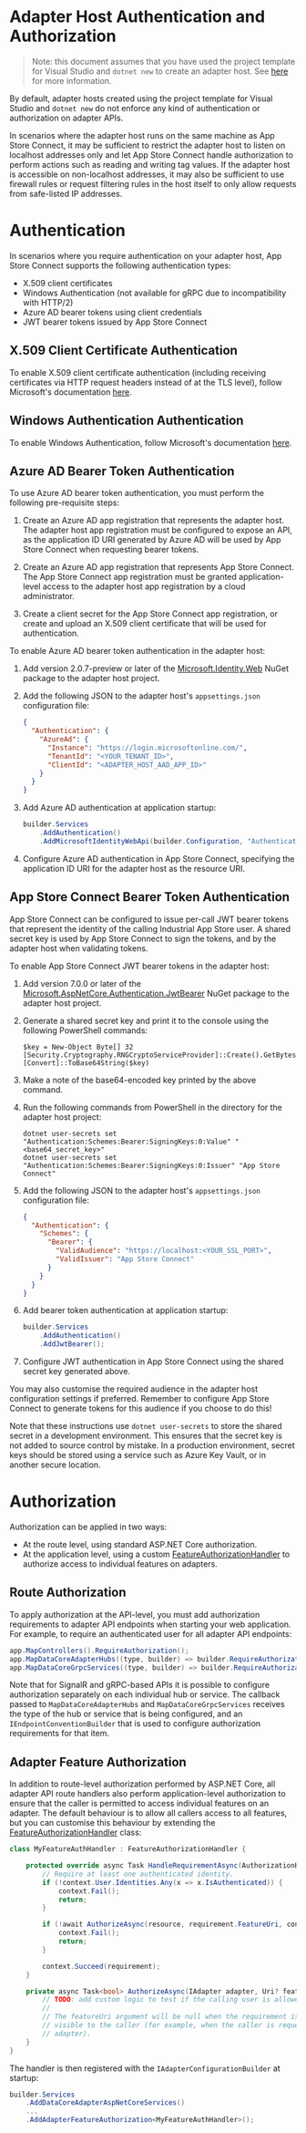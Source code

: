 # Adapter Host Authentication and Authorization

> Note: this document assumes that you have used the project template for Visual Studio and `dotnet new` to create an adapter host. See [here](../src/DataCore.Adapter.Templates) for more information.

By default, adapter hosts created using the project template for Visual Studio and `dotnet new` do not enforce any kind of authentication or authorization on adapter APIs. 

In scenarios where the adapter host runs on the same machine as App Store Connect, it may be sufficient to restrict the adapter host to listen on localhost addresses only and let App Store Connect handle authorization to perform actions such as reading and writing tag values. If the adapter host is accessible on non-localhost addresses, it may also be sufficient to use firewall rules or request filtering rules in the host itself to only allow requests from safe-listed IP addresses.


# Authentication

In scenarios where you require authentication on your adapter host, App Store Connect supports the following authentication types:

- X.509 client certificates
- Windows Authentication (not available for gRPC due to incompatibility with HTTP/2)
- Azure AD bearer tokens using client credentials
- JWT bearer tokens issued by App Store Connect


## X.509 Client Certificate Authentication

To enable X.509 client certificate authentication (including receiving certificates via HTTP request headers instead of at the TLS level), follow Microsoft's documentation [here](https://learn.microsoft.com/en-us/aspnet/core/security/authentication/certauth).


## Windows Authentication Authentication

To enable Windows Authentication, follow Microsoft's documentation [here](https://learn.microsoft.com/en-us/aspnet/core/security/authentication/windowsauth).


## Azure AD Bearer Token Authentication

To use Azure AD bearer token authentication, you must perform the following pre-requisite steps:

1. Create an Azure AD app registration that represents the adapter host. The adapter host app registration must be configured to expose an API, as the application ID URI generated by Azure AD will be used by App Store Connect when requesting bearer tokens.

2. Create an Azure AD app registration that represents App Store Connect. The App Store Connect app registration must be granted application-level access to the adapter host app registration by a cloud administrator.

3. Create a client secret for the App Store Connect app registration, or create and upload an X.509 client certificate that will be used for authentication.

To enable Azure AD bearer token authentication in the adapter host:

1. Add version 2.0.7-preview or later of the [Microsoft.Identity.Web](https://www.nuget.org/packages/Microsoft.Identity.Web) NuGet package to the adapter host project.

2. Add the following JSON to the adapter host's `appsettings.json` configuration file:

    ```json
    {
      "Authentication": {
        "AzureAd": {
          "Instance": "https://login.microsoftonline.com/",
          "TenantId": "<YOUR_TENANT_ID>",
          "ClientId": "<ADAPTER_HOST_AAD_APP_ID>"
        }
      }
    }
    ```

3. Add Azure AD authentication at application startup:

    ```csharp
    builder.Services
        .AddAuthentication()
        .AddMicrosoftIdentityWebApi(builder.Configuration, "Authentication:AzureAd");
    ```

4. Configure Azure AD authentication in App Store Connect, specifying the application ID URI for the adapter host as the resource URI.


## App Store Connect Bearer Token Authentication

App Store Connect can be configured to issue per-call JWT bearer tokens that represent the identity of the calling Industrial App Store user. A shared secret key is used by App Store Connect to sign the tokens, and by the adapter host when validating tokens.

To enable App Store Connect JWT bearer tokens in the adapter host:

1. Add version 7.0.0 or later of the [Microsoft.AspNetCore.Authentication.JwtBearer](https://www.nuget.org/packages/Microsoft.AspNetCore.Authentication.JwtBearer) NuGet package to the adapter host project.

2. Generate a shared secret key and print it to the console using the following PowerShell commands:

    ```pwsh
    $key = New-Object Byte[] 32
    [Security.Cryptography.RNGCryptoServiceProvider]::Create().GetBytes($key)
    [Convert]::ToBase64String($key)
    ```

3. Make a note of the base64-encoded key printed by the above command.

4. Run the following commands from PowerShell in the directory for the adapter host project:

    ```
    dotnet user-secrets set "Authentication:Schemes:Bearer:SigningKeys:0:Value" "<base64_secret_key>"
    dotnet user-secrets set "Authentication:Schemes:Bearer:SigningKeys:0:Issuer" "App Store Connect"
    ```

5. Add the following JSON to the adapter host's `appsettings.json` configuration file:

    ```json
    {
      "Authentication": {
        "Schemes": {
          "Bearer": {
            "ValidAudience": "https://localhost:<YOUR_SSL_PORT>",
            "ValidIssuer": "App Store Connect"
          }
        }
      }
    }
    ```

6. Add bearer token authentication at application startup:

    ```csharp
    builder.Services
        .AddAuthentication()
        .AddJwtBearer();
    ```

7. Configure JWT authentication in App Store Connect using the shared secret key generated above.

You may also customise the required audience in the adapter host configuration settings if preferred. Remember to configure App Store Connect to generate tokens for this audience if you choose to do this!

Note that these instructions use `dotnet user-secrets` to store the shared secret in a development environment. This ensures that the secret key is not added to source control by mistake. In a production environment, secret keys should be stored using a service such as Azure Key Vault, or in another secure location.


# Authorization

Authorization can be applied in two ways:

- At the route level, using standard ASP.NET Core authorization.
- At the application level, using a custom [FeatureAuthorizationHandler](../src/DataCore.Adapter.AspNetCore.Common/Authorization/FeatureAuthorizationHandler.cs) to authorize access to individual features on adapters.


## Route Authorization

To apply authorization at the API-level, you must add authorization requirements to adapter API endpoints when starting your web application. For example, to require an authenticated user for all adapter API endpoints:

```csharp
app.MapControllers().RequireAuthorization();
app.MapDataCoreAdapterHubs((type, builder) => builder.RequireAuthorization());
app.MapDataCoreGrpcServices((type, builder) => builder.RequireAuthorization());
```

Note that for SignalR and gRPC-based APIs it is possible to configure authorization separately on each individual hub or service. The callback passed to `MapDataCoreAdapterHubs` and `MapDataCoreGrpcServices` receives the type of the hub or service that is being configured, and an `IEndpointConventionBuilder` that is used to configure authorization requirements for that item.


## Adapter Feature Authorization

In addition to route-level authorization performed by ASP.NET Core, all adapter API route handlers also perform application-level authorization to ensure that the caller is permitted to access individual features on an adapter. The default behaviour is to allow all callers access to all features, but you can customise this behaviour by extending the [FeatureAuthorizationHandler](../src/DataCore.Adapter.AspNetCore.Common/Authorization/FeatureAuthorizationHandler.cs) class:

```csharp
class MyFeatureAuthHandler : FeatureAuthorizationHandler {

    protected override async Task HandleRequirementAsync(AuthorizationHandlerContext context, FeatureAuthorizationRequirement requirement, IAdapter resource) {
        // Require at least one authenticated identity.
        if (!context.User.Identities.Any(x => x.IsAuthenticated)) {
            context.Fail();
            return;
        }

        if (!await AuthorizeAsync(resource, requirement.FeatureUri, context.User).ConfigureAwait(false)) {
            context.Fail();
            return;
        }

        context.Succeed(requirement);
    }

    private async Task<bool> AuthorizeAsync(IAdapter adapter, Uri? featureUri, ClaimsPrincipal user) {
        // TODO: add custom logic to test if the calling user is allowed to access the specified feature on the adapter. 
        // 
        // The featureUri argument will be null when the requirement is simply that the adapter is
        // visible to the caller (for example, when the caller is requesting metadata about the 
        // adapter).
    }
}
```

The handler is then registered with the `IAdapterConfigurationBuilder` at startup:

```csharp
builder.Services
    .AddDataCoreAdapterAspNetCoreServices()
    ...
    .AddAdapterFeatureAuthorization<MyFeatureAuthHandler>();
```
